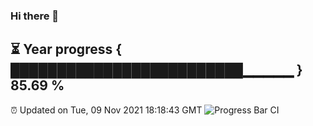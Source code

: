 ### Hi there 👋
⏳ Year progress { █████████████████████████▁▁▁▁▁ } 85.69 %
---
⏰ Updated on Tue, 09 Nov 2021 18:18:43 GMT
![Progress Bar CI](https://github.com/liununu/liununu/workflows/Progress%20Bar%20CI/badge.svg)
